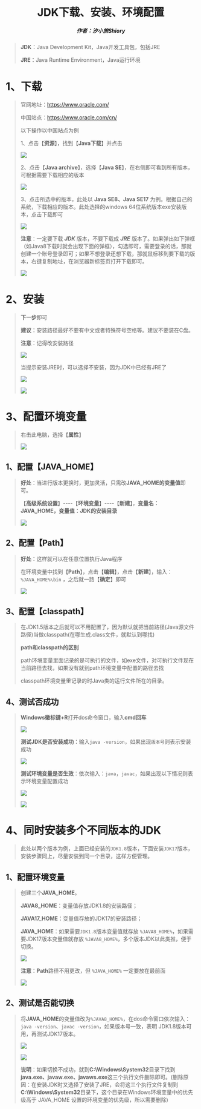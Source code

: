 <center><h1>JDK下载、安装、环境配置</h1></center>

<center><h5>作者：汐小旅Shiory</h5></center>



> **JDK**：Java Development Kit，Java开发工具包，包括JRE
>
> **JRE**：Java Runtime Environment，Java运行环境



# 1、下载

> 官网地址：https://www.oracle.com/
>
> 中国站点：https://www.oracle.com/cn/
>
> 以下操作以中国站点为例
>
> 
>
> 1、点击【**资源**】，找到【**Java下载**】并点击
>
> ![](img/微信截图_20230517005855.png)
>
> 
>
> 2、点击【**Java archive**】，选择【**Java SE**】，在右侧即可看到所有版本，可根据需要下载相应的版本
>
> ![](img/微信截图_20230517010751.png)
>
> 
>
> 3、点击所选中的版本，此处以 **Java SE8、Java SE17** 为例。根据自己的系统，下载相应的版本。此处选择的windows 64位系统版本exe安装版本，点击下载即可
>
> ![](img/微信截图_20230517011813.png)
>
> 
>
> **注意**：一定要下载 ***JDK*** 版本，不要下载成 ***JRE*** 版本了。如果弹出如下弹框（如Java8下载时就会出现下面的弹框），勾选即可，需要登录的话，那就创建一个账号登录即可；如果不想登录还想下载，那就鼠标移到要下载的版本，右键复制地址，在浏览器新标签页打开下载即可。
>
> ![](img/微信截图_20230517012750.png)



# 2、安装

> **下一步**即可
>
> **建议**：安装路径最好不要有中文或者特殊符号空格等。建议不要装在C盘。
>
> **注意**：记得改安装路径
>
> ![](img/微信截图_20230517224418.png)
>
> 
>
> 当提示安装JRE时，可以选择不安装，因为JDK中已经有JRE了
>
> ![](img/微信截图_20230517224657.png)
>
> ![](img/微信截图_20230517224859.png)



# 3、配置环境变量

> 右击此电脑，选择【**属性**】
>
> ![](img/Snipaste_2023-05-17_23-02-50.png)



## 1、配置【JAVA_HOME】

> **好处**：当进行版本更换时，更加灵活，只需改**JAVA_HOME的变量值**即可。
>
> 【**高级系统设置**】----【**环境变量**】----【**新建**】，**变量名：JAVA_HOME，变量值：JDK的安装目录**
>
> ![](img/微信截图_20230517231233.png)



## 2、配置【Path】

> **好处**：这样就可以在任意位置执行Java程序
>
> 在环境变量中找到【**Path**】，点击【**编辑**】，点击【**新建**】，输入：`%JAVA_HOME%\bin` ，之后就一路【**确定**】即可
>
> ![](img/微信截图_20230517232253.png)



## 3、配置【classpath】

> 在JDK1.5版本之后就可以不用配置了，因为默认就把当前路径(Java源文件路径)当做classpath(在哪生成.class文件，就默认到哪找)
>
> 
>
> **path和classpath的区别**
>
> path环境变量里面记录的是可执行的文件，如exe文件，对可执行文件现在当前路径去找，如果没有就到path环境变量中配置的路径去找
>
> classpath环境变量里记录的时Java类的运行文件所在的目录。



## 4、测试否成功

> **Windows徽标键+R**打开dos命令窗口，输入**cmd回车**
>
> ![](img/微信截图_20230517232641.png)
>
> **测试JDK是否安装成功**：输入`java -version`，如果出现`版本号`则表示安装成功
>
> ![](img/微信截图_20230517233545.png)
>
> **测试环境变量是否生效**：依次输入：`java`，`javac`，如果出现以下情况则表示环境变量配置成功
>
> ![](img/微信截图_20230517233818.png)
>
> ![](img/微信截图_20230517233926.png)



# 4、同时安装多个不同版本的JDK

> 此处以两个版本为例，上面已经安装的`JDK1.8`版本，下面安装`JDK17`版本，安装步骤同上，尽量安装到同一个目录，这样方便管理。



## 1、配置环境变量

> 创建三个**JAVA_HOME**。
>
> **JAVA8_HOME**：变量值存放JDK1.8的安装路径；
>
> **JAVA17_HOME**：变量值存放的JDK17的安装路径；
>
> **JAVA_HOME**：如果需要`JDK1.8`版本变量值就存放 `%JAVA8_HOME%`，如果需要JDK17版本变量值就存放 `%JAVA8_HOME%`，多个版本JDK以此类推，便于切换。
>
> ![](img/微信截图_20230517234949.png)
>
> **注意**：**Path**路径不用更改，但 `%JAVA_HOME%` 一定要放在最前面
>
> ![](img/微信截图_20230517235254.png)



## 2、测试是否能切换

> 将**JAVA_HOME**的变量值改为`%JAVA8_HOME%`，在dos命令窗口依次输入：`java -version`、`javac -version`，如果版本号一致，表明 JDK1.8版本可用，再测试JDK17版本。
>
> ![](img/微信截图_20230517235916.png)
>
> ![](img/微信截图_20230518000102.png)
>
> **说明**：如果切换不成功，就到**C:\Windows\System32**目录下找到**java.exe、javaw.exe、javaws.exe**这三个执行文件删除即可。(删除原因：在安装JDK时又选择了安装了JRE，会将这三个执行文件复制到**C:\Windows\System32**目录下，这个目录在Windows环境变量中的优先级高于 JAVA_HOME 设置的环境变量的优先级，所以需要删除)
